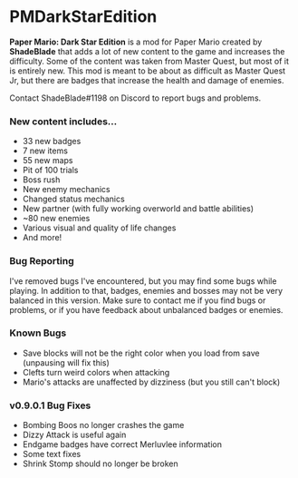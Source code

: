 # PMDarkStarEdition
**Paper Mario: Dark Star Edition** is a mod for Paper Mario created by **ShadeBlade** that adds a lot of new content to the game and increases the difficulty.
Some of the content was taken from Master Quest, but most of it is entirely new.
This mod is meant to be about as difficult as Master Quest Jr, but there are badges that increase the health and damage of enemies.

Contact ShadeBlade#1198 on Discord to report bugs and problems.

### **New content includes...**
- 33 new badges
- 7 new items
- 55 new maps
- Pit of 100 trials
- Boss rush
- New enemy mechanics
- Changed status mechanics
- New partner (with fully working overworld and battle abilities)
- ~80 new enemies
- Various visual and quality of life changes
- And more!

### Bug Reporting
I've removed bugs I've encountered, but you may find some bugs while playing. In addition to that, badges, enemies and bosses may not be very balanced in this version.
Make sure to contact me if you find bugs or problems, or if you have feedback about unbalanced badges or enemies.

### Known Bugs
- Save blocks will not be the right color when you load from save (unpausing will fix this)
- Clefts turn weird colors when attacking
- Mario's attacks are unaffected by dizziness (but you still can't block)

### v0.9.0.1 Bug Fixes
- Bombing Boos no longer crashes the game
- Dizzy Attack is useful again
- Endgame badges have correct Merluvlee information
- Some text fixes
- Shrink Stomp should no longer be broken
